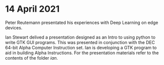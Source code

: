 # 14 April 2021

Peter Reutemann presentated his experiences with Deep Learning on edge devices.

Ian Stewart delived a presentation designed as an Intro to using python to write GTK GUI programs. 
This was presented in conjunction with the DEC 64-bit Alpha Computer Instruction set. Ian is developing 
a GTK program to aid in building Alpha Instructions. For the presentation materials refer to the contents
of the folder *ian*.


